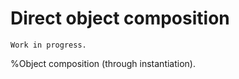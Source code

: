 # Direct object composition

```{warning}
Work in progress.
```

%Object composition (through instantiation).

